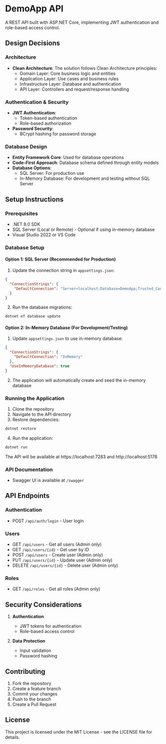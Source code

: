 # DemoApp API

A REST API built with ASP.NET Core, implementing JWT authentication and role-based access control.

## Design Decisions

### Architecture
- **Clean Architecture**: The solution follows Clean Architecture principles:
  - Domain Layer: Core business logic and entities
  - Application Layer: Use cases and business rules
  - Infrastructure Layer: Database and authentication
  - API Layer: Controllers and request/response handling

### Authentication & Security
- **JWT Authentication**: 
  - Token-based authentication
  - Role-based authorization
- **Password Security**: 
  - BCrypt hashing for password storage

### Database Design
- **Entity Framework Core**: Used for database operations
- **Code-First Approach**: Database schema defined through entity models
- **Database Options**:
  - SQL Server: For production use
  - In-Memory Database: For development and testing without SQL Server

## Setup Instructions

### Prerequisites
- .NET 8.0 SDK
- SQL Server (Local or Remote) - Optional if using in-memory database
- Visual Studio 2022 or VS Code

### Database Setup

#### Option 1: SQL Server (Recommended for Production)
1. Update the connection string in `appsettings.json`:
```json
{
  "ConnectionStrings": {
    "DefaultConnection": "Server=localhost;Database=DemoApp;Trusted_Connection=True;TrustServerCertificate=True;"
  }
}
```

2. Run the database migrations:
```bash
dotnet ef database update
```

#### Option 2: In-Memory Database (For Development/Testing)
1. Update `appsettings.json` to use in-memory database:
```json
{
  "ConnectionStrings": {
    "DefaultConnection": "InMemory"
  },
  "UseInMemoryDatabase": true
}
```

2. The application will automatically create and seed the in-memory database

### Running the Application
1. Clone the repository
2. Navigate to the API directory
3. Restore dependencies:
```bash
dotnet restore
```
4. Run the application:
```bash
dotnet run
```

The API will be available at https://localhost:7283 and http://localhost:5178

### API Documentation
- Swagger UI is available at `/swagger`

## API Endpoints

### Authentication
- POST `/api/auth/login` - User login

### Users
- GET `/api/users` - Get all users (Admin only)
- GET `/api/users/{id}` - Get user by ID
- POST `/api/users` - Create user (Admin only)
- PUT `/api/users/{id}` - Update user (Admin only)
- DELETE `/api/users/{id}` - Delete user (Admin only)

### Roles
- GET `/api/roles` - Get all roles (Admin only)

## Security Considerations
1. **Authentication**
   - JWT tokens for authentication
   - Role-based access control

2. **Data Protection**
   - Input validation
   - Password hashing

## Contributing
1. Fork the repository
2. Create a feature branch
3. Commit your changes
4. Push to the branch
5. Create a Pull Request

## License
This project is licensed under the MIT License - see the LICENSE file for details. 